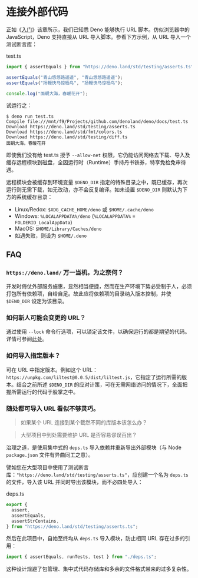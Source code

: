 # 连接外部代码

正如《[入门](../getting_started)》该章所示，我们已知悉 Deno 能够执行 URL 脚本。仿似浏览器中的 JavaScript，Deno 支持直接从 URL 导入脚本。参看下方示例，从 URL 导入一个测试断言库：

test.ts
```ts
import { assertEquals } from "https://deno.land/std/testing/asserts.ts";

assertEquals("青山悠悠路遥遥", "青山悠悠路遥遥");
assertEquals("扬鞭快马惊栖鸟", "扬鞭快马惊栖鸟");

console.log("面朝大海，春暖花开");
```

试运行之：

```shell
$ deno run test.ts
Compile file:///mnt/f9/Projects/github.com/denoland/deno/docs/test.ts
Download https://deno.land/std/testing/asserts.ts
Download https://deno.land/std/fmt/colors.ts
Download https://deno.land/std/testing/diff.ts
面朝大海，春暖花开
```

即使我们没有给 test.ts 授予 `--allow-net` 权限，它仍能访问网络去下载、导入及缓存远程模块到磁盘，全因运行时（Runtime）手持丹书铁券，特享免检免审待遇。

远程模块会被缓存到环境变量 `$DENO_DIR` 指定的特殊目录之中，既已缓存，再次运行则无需下载，如无改动，亦不会反复编译。如未设置 `$DENO_DIR` 则默认为下方的系统缓存目录：

- Linux/Redox: `$XDG_CACHE_HOME/deno` 或 `$HOME/.cache/deno`
- Windows: `%LOCALAPPDATA%/deno` (`%LOCALAPPDATA%` = `FOLDERID_LocalAppData`)
- MacOS: `$HOME/Library/Caches/deno`
- 如遇失败，则设为 `$HOME/.deno`

## FAQ

### `https://deno.land/` 万一当机，为之奈何？

开发时倚仗外部服务施惠，显然相当便捷，然而在生产环境下势必受制于人，必须打包所有依赖项，自给自足。故此应将依赖项的目录纳入版本控制，并使 `$DENO_DIR` 设定为该目录。

### 如何新人可能会变更的 URL？

通过使用 `--lock` 命令行选项，可以锁定该文件，以确保运行的都是期望的代码。详情可参阅[此处](./integrity_checking)。

### 如何导入指定版本？

可在 URL 中指定版本。例如这个 URL： `https://unpkg.com/liltest@0.0.5/dist/liltest.js`，它指定了运行所需的版本。结合之前所述 `$DENO_DIR` 的应对计策，可在无需网络访问的情况下，全面把握所需运行的代码于股掌之中。

### 随处都可导入 URL 看似不够灵巧。

> 如果某个 URL 连接到某个截然不同的库版本该怎么办？

> 大型项目中到处需要维护 URL 是否容易谬误百出？

治理之道，是使用集中式的 `deps.ts` 导入依赖并重新导出外部模块（与 Node `package.json` 文件有异曲同工之意）。

譬如您在大型项目中使用了测试断言库：`"https://deno.land/std/testing/asserts.ts"`，应创建一个名为 `deps.ts` 的文件，导入该 URL 并同时导出该模块，而不必四处导入：

deps.ts
```ts
export {
  assert,
  assertEquals,
  assertStrContains,
} from "https://deno.land/std/testing/asserts.ts";
```

然后在此项目中，自始至终均从 `deps.ts` 导入模块，防止相同 URL 存在过多的引用：

```ts
import { assertEquals, runTests, test } from "./deps.ts";
```

这种设计规避了包管理、集中式代码存储库和多余的文件格式带来的过多复杂性。

